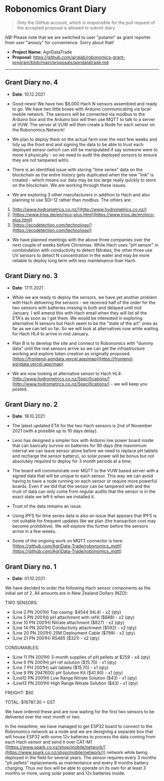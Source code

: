 # Robonomics Grant Diary

> Only the GitHub account, which is responsible for the pull request of the accepted proposal is allowed to submit diary.

*NB!* Please note that we are switched to user "potanin" as grant reporter from user "anissiy" for convenience. Sorry about that!

* **Project Name:** AgriDataTrade
* **Proposal**: https://github.com/airalab/robonomics-grant-program/blob/main/proposals/agridatatrade.md

---
## Grant Diary no. 4

* **Date**: 10.12.2021

* Good news! We have two $8,000 Hach N sensors assembled and ready to go. We have two little boxes with Arduino communicating via local mobile network. The sensors will be connected via modbus to the Arduino box and the Arduino box will then use MQTT to talk to a server at VUW. The server at VUW will then create a Node for each sensor on the Robonomics.Network!

* We plan to deploy them on the actual farm over the next few weeks and tidy up the front end and signing the data to be able to trust each deployed sensor (which can still be manipulated if say someone were to move it physically - so we need to audit the deployed sensors to ensure they are not tampered with).

* There is an identified issue with storing "time series" data on the blockchain as the entire history gets duplicated when the new "link" is created - which means our data may be too large really quickly to store on the blockchain. We are working through these issues.

* We are exploring 3 other manufacturers in addition to Hach and also planning to use SDI-12 rather than modbus. The others are:

1. [http://www.hydrometrics.co.nz/](http://www.hydrometrics.co.nz/)
2. [https://www.trios.de/en/nico-plus.html](https://www.trios.de/en/nico-plus.html)
3. [https://ecodetection.com/technology/](https://ecodetection.com/technology/)

* We have planned meetings with the above three companies over the next couple of weeks before Christmas. While Hach uses "pH sensor" in combindation with conductivity to detect Nitrates, the other three use UV sensors to detect N concentration in the water and may be more reliable to deploy long term with less maintenance than Hach.

## Grant Diary no. 3

* **Date**: 17.11.2021

* While we are ready to deploy the sensors, we have yet another problem with Hach delivering the sensors - we received half of the order for the two sensors with batteries missing in both and delayed until mid January. I will amend this with Hach email when they will list all the ETA's as soon as I get them. We would be interested in exploring alternative N sensors but Hach seem to be the "state of the art" ones as far as we can tell so far. So we will look at alternatives now while waiting for Hach HL4 to arrive in mid January.

* Plan B is to develop the site and connect to Robonomics with "dummy data" until the real sensors arrive so we can get the infrastructure working and explore token creation as originally proposed. [https://frontend-agridata.vercel.app/map](https://frontend-agridata.vercel.app/map).

* We are now looking at alternative sensor to Hach HL4: [http://www.hydrometrics.co.nz/Specifications/](http://www.hydrometrics.co.nz/Specifications/) - we will keep you posted.

## Grant Diary no. 2

* **Date**: 18.10.2021

* The latest updated ETA for the two Hach sensors is 2nd of November 2021 (with a possible up to 10 days delay).
* Leon has designed a simpler box with Arduino low power board inside that can basically survive on batteries for 90 days (the maxmimum interval we can leave sensor alone before we need to replace pH tablets and recharge the sensor battery), so solar power will be bonus but not absolutely required to deploy for 3 month periods at a time.
* The board will communicate over MQTT to the VUW based server with a signed data that will be unique to each sensor. This way we can avoid having to have a node running on each sensor or require more powerful boards. Even if we did that the sensor can be tampered with and the trust of data can only come from regular audits that the sensor is in the exact state we left it when we installed it.
* Trust of the data remains an issue.
* Using IPFS for time series data is also an issue that appears that IPFS is not suitable for frequent updates like we plan (the transaction cost may become prohibitive). We will explore this further before the sensors arrive in a few weeks.
* Some of the ongoing work on MQTT connector is here: [https://github.com/AgriData-Trade/robonomics_mqtt](https://github.com/AgriData-Trade/robonomics_mqtt)

## Grant Diary no. 1

* **Date**: 01.10.2021

We have decided to order the following Hach sensor components as the initial set of 2. All amounts are in New Zealand Dollars (NZD):

TWO SENSORS:

* (Line 2 PN 2001H) Top casing: $4544 (HL4) - x2 (qty)
* (Line 5 PN 2001H) pH attachment with refill ($688) - x2 (qty)
* (Line 10 PN 2001H) Nitrate attachment ($827) - x2 (qty)
* (Line 14 PN 2001H) Conductivity attachment ($592) - x2 (qty)
* (Line 20 PN 2001H) 25M Deployment Cable ($799) - x2 (qty)
* (Line 21 PN 2001H) RS485 ($321) - x2 (qty)

CONSUMABLES:

* (Line 11 PN 2001H) 3-month supplies of pH pellets at $259 - x4 (qty)
* (Line 6 PN 2001H) pH ref solution ($15.70) - x1 (qty)
* (Line 7 PH 2001H) salt tablets ($15.70) - x1 (qty)
* (Line 9 PN 2947600) pH Solution Kit ($41.90) - x1 (qty)
* (Line12 PN 2001H) Low Range Nitrate Solution ($43) - x1 (qty)
* (Line13 PN 2001H) High Range Nitrate Solution ($43) - x1 (qty)

FREIGHT: $50

TOTAL: $16787.30 + GST

We have ordered these and are now waiting for the first two sensors to be delivered over the next month or two.

In the meantime, we have managed to get ESP32 board to connect to the Robonomics network as a node and we are designing a separate box that will house ESP32 with some 12v batteries to process the data coming from each Hach sensor and send it over CAT-M1 ([https://www.spark.co.nz/shop/mobile/network/](https://www.spark.co.nz/shop/mobile/network/)) network while being deployed in the field for several years. The sensor requires every 3 months "ph pellets" replacements as maintentance and every 9 months battery charging. Thus our box will be able to operate on its own for at least 3 months or more, using solar power and 12v batteries inside.
